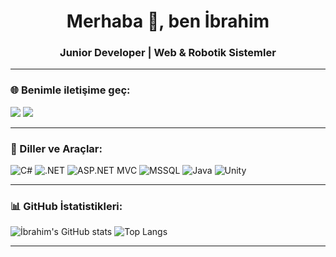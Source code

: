 <h1 align="center">Merhaba 👋, ben İbrahim</h1>
<h3 align="center">Junior Developer | Web & Robotik Sistemler</h3>

---

### 🌐 Benimle iletişime geç:
<a href="https://www.linkedin.com/in/ibrahim-aydemir-5682472a9/" target="_blank"><img src="https://img.shields.io/badge/LinkedIn-0077B5?style=for-the-badge&logo=linkedin&logoColor=white"></a>
<a href="https://www.instagram.com/ibrahimaydemir_16/" target="_blank"><img src="https://img.shields.io/badge/Instagram-E4405F?style=for-the-badge&logo=instagram&logoColor=white"></a>

---

### 🧰 Diller ve Araçlar:
![C#](https://img.shields.io/badge/C%23-239120?style=for-the-badge&logo=c-sharp&logoColor=white)
![.NET](https://img.shields.io/badge/.NET-512BD4?style=for-the-badge&logo=dotnet&logoColor=white)
![ASP.NET MVC](https://img.shields.io/badge/ASP.NET%20MVC-5C2D91?style=for-the-badge&logo=dotnet&logoColor=white)
![MSSQL](https://img.shields.io/badge/Microsoft%20SQL%20Server-CC2927?style=for-the-badge&logo=microsoftsqlserver&logoColor=white)
![Java](https://img.shields.io/badge/Java-ED8B00?style=for-the-badge&logo=openjdk&logoColor=white)
![Unity](https://img.shields.io/badge/Unity-100000?style=for-the-badge&logo=unity&logoColor=white)

---

### 📊 GitHub İstatistikleri:
![İbrahim's GitHub stats](https://github-readme-stats.vercel.app/api?username=kullaniciadın&show_icons=true&theme=dark)
![Top Langs](https://github-readme-stats.vercel.app/api/top-langs/?username=kullaniciadın&layout=compact&theme=dark)

---
